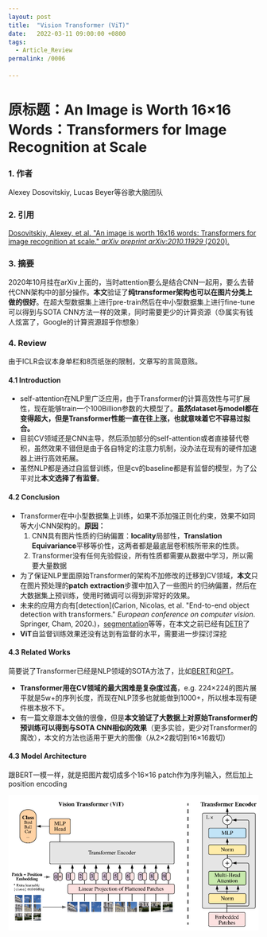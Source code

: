 ```yaml
---
layout: post
title:  "Vision Transformer (ViT)"
date:   2022-03-11 09:00:00 +0800
tags:
  - Article_Review
permalink: /0006

---
```


# 原标题：An Image is Worth 16×16 Words：Transformers for Image Recognition at Scale

### 1. 作者

Alexey Dosovitskiy, Lucas Beyer等谷歌大脑团队

### 2. 引用

[Dosovitskiy, Alexey, et al. "An image is worth 16x16 words: Transformers for image recognition at scale." *arXiv preprint arXiv:2010.11929* (2020).](https://arxiv.org/abs/2010.11929)

### 3. 摘要

2020年10月挂在arXiv上面的，当时attention要么是结合CNN一起用，要么去替代CNN架构中的部分操作。**本文**验证了**纯transformer架构也可以在图片分类上做的很好**。在超大型数据集上进行pre-train然后在中小型数据集上进行fine-tune可以得到与SOTA CNN方法一样的效果，同时需要更少的计算资源（😓属实有钱人炫富了，Google的计算资源超乎你想象）

### 4. Review

由于ICLR会议本身单栏和8页纸张的限制，文章写的言简意赅。

#### 4.1 Introduction

- self-attention在NLP里广泛应用，由于Transformer的计算高效性与可扩展性，现在能够train一个100Billion参数的大模型了。**虽然dataset与model都在变得超大，但是Transformer性能一直在往上涨，也就意味着它不容易过拟合。**
- 目前CV领域还是CNN主导，然后添加部分的self-attention或者直接替代卷积，虽然效果不错但是由于各自特定的注意力机制，没办法在现有的硬件加速器上进行高效拓展。
- 虽然NLP都是通过自监督训练，但是cv的baseline都是有监督的模型，为了公平对比**本文选择了有监督**。

#### 4.2 Conclusion

- Transformer在中小型数据集上训练，如果不添加强正则化约束，效果不如同等大小CNN架构的。**原因：**
  1. CNN具有图片性质的归纳偏置：**locality**局部性，**Translation Equivariance**平移等价性，这两者都是最底层卷积核所带来的性质。
  2. Transformer没有任何先验假设，所有性质都需要从数据中学习，所以需要大量数据
- 为了保证NLP里面原始Transformer的架构不加修改的迁移到CV领域，**本文**只在图片预处理的**patch extraction**步骤中加入了一些图片的归纳偏置，然后在大数据集上预训练，使用时微调可以得到非常好的效果。
- 未来的应用方向有[detection](Carion, Nicolas, et al. "End-to-end object detection with transformers." *European conference on computer vision*. Springer, Cham, 2020.)，[segmentation](https://openaccess.thecvf.com/content/CVPR2021/html/Zheng_Rethinking_Semantic_Segmentation_From_a_Sequence-to-Sequence_Perspective_With_Transformers_CVPR_2021_paper.html)等等，在本文之前已经有[DETR](https://arxiv.org/abs/2005.12872)了
- **ViT**自监督训练效果还没有达到有监督的水平，需要进一步探讨深挖

#### 4.3 Related Works

简要说了Transformer已经是NLP领域的SOTA方法了，比如[BERT](https://arxiv.org/abs/1810.04805)和[GPT](https://scholar.google.com.hk/scholar?q=Improving+Language+Understanding+By+Generative+Pre-Training&hl=zh-TW&as_sdt=0&as_vis=1&oi=scholart)。

- **Transformer用在CV领域的最大困难是复杂度过高**，e.g. 224×224的图片展平就是5w+的序列长度，而现在NLP顶多也就能做到1000+，所以根本现有硬件根本放不下。
- 有一篇文章跟本文做的很像，但是**本文验证了大数据上对原始Transformer的预训练可以得到与SOTA CNN相似的效果**（更多实验，更少对Transformer的魔改），本文的方法也适用于更大的图像（从2×2裁切到16×16裁切）

#### 4.3 Model Architecture

跟BERT一模一样，就是把图片裁切成多个16×16 patch作为序列输入，然后加上position encoding

<img src="https://raw.githubusercontent.com/Rashfu/Rashfu.github.io/master/assets/images/article/5.jpg" style="zoom: 70%;" />